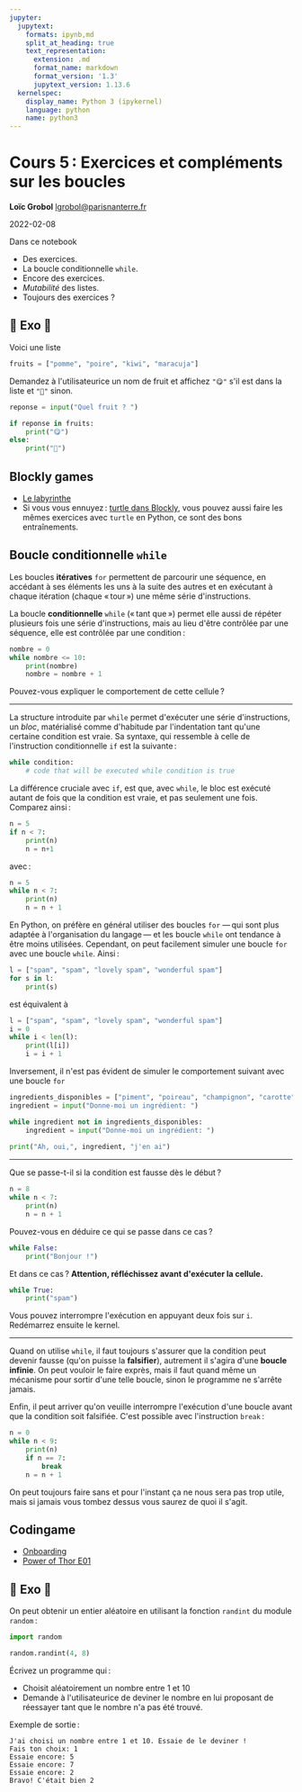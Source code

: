 ```yaml
---
jupyter:
  jupytext:
    formats: ipynb,md
    split_at_heading: true
    text_representation:
      extension: .md
      format_name: markdown
      format_version: '1.3'
      jupytext_version: 1.13.6
  kernelspec:
    display_name: Python 3 (ipykernel)
    language: python
    name: python3
---
```


<!-- LTeX: language=fr -->
<!-- #region slideshow={"slide_type": "slide"} -->
Cours 5 : Exercices et compléments sur les boucles
==================================================

**Loïc Grobol** [<lgrobol@parisnanterre.fr>](mailto:lgrobol@parisnanterre.fr)

2022-02-08
<!-- #endregion -->

Dans ce notebook

- Des exercices.
- La boucle conditionnelle `while`.
- Encore des exercices.
- *Mutabilité* des listes.
- Toujours des exercices ?

## 🔄 Exo 🔄

Voici une liste

```python
fruits = ["pomme", "poire", "kiwi", "maracuja"]
```

Demandez à l'utilisateurice un nom de fruit et affichez `"😋"` s'il est dans la liste et `"🤨"`
sinon.

```python
reponse = input("Quel fruit ? ")

if reponse in fruits:
    print("😋")
else:
    print("🤨")
```

## Blockly games

- [Le labyrinthe](https://blockly.games/maze?lang=fr)
- Si vous vous ennuyez : [turtle dans Blockly](https://blockly.games/turtle?lang=fr), vous pouvez
  aussi faire les mêmes exercices avec `turtle` en Python, ce sont des bons entraînements.

## Boucle conditionnelle `while`

Les boucles **itératives** `for` permettent de parcourir une séquence, en accédant à ses éléments
les uns à la suite des autres et en exécutant à chaque itération (chaque « tour ») une même série
d'instructions.

La boucle **conditionnelle** `while` (« tant que ») permet elle aussi de répéter plusieurs fois une
série d'instructions, mais au lieu d'être contrôlée par une séquence, elle est contrôlée par une
condition :

```python
nombre = 0
while nombre <= 10:
    print(nombre)
    nombre = nombre + 1
```

Pouvez-vous expliquer le comportement de cette cellule ?

---

<!-- #region -->
La structure introduite par `while` permet d'exécuter une série d'instructions, un *bloc*,
matérialisé comme d'habitude par l'indentation tant qu'une certaine condition est vraie. Sa syntaxe,
qui ressemble à celle de l'instruction conditionnelle `if` est la suivante :

```python
while condition:
    # code that will be executed while condition is true
```

<!-- #endregion -->

La différence cruciale avec `if`, est que, avec `while`, le bloc est exécuté autant de fois que la
condition est vraie, et pas seulement une fois. Comparez ainsi :

```python
n = 5
if n < 7:
    print(n)
    n = n+1
```

avec :

```python
n = 5
while n < 7:
    print(n)
    n = n + 1
```

En Python, on préfère en général utiliser des boucles `for` — qui sont plus adaptée à l'organisation
du langage — et les boucle `while` ont tendance à être moins utilisées. Cependant, on peut
facilement simuler une boucle `for` avec une boucle `while`. Ainsi :

```python
l = ["spam", "spam", "lovely spam", "wonderful spam"]
for s in l:
    print(s)
```

est équivalent à

```python
l = ["spam", "spam", "lovely spam", "wonderful spam"]
i = 0
while i < len(l):
    print(l[i])
    i = i + 1
```

Inversement, il n'est pas évident de simuler le comportement suivant avec une boucle `for`

```python tags=["skip-execution"]
ingredients_disponibles = ["piment", "poireau", "champignon", "carotte"]
ingredient = input("Donne-moi un ingrédient: ")

while ingredient not in ingredients_disponibles:
    ingredient = input("Donne-moi un ingrédient: ")
    
print("Ah, oui,", ingredient, "j'en ai")
```

---

Que se passe-t-il si la condition est fausse dès le début ?

```python
n = 8
while n < 7:
    print(n)
    n = n + 1
```

Pouvez-vous en déduire ce qui se passe dans ce cas ?

```python
while False:
    print("Bonjour !")
```

Et dans ce cas ? **Attention, réfléchissez avant d'exécuter la cellule.**

```python tags=["skip-execution"]
while True:
    print("spam")
```

Vous pouvez interrompre l'exécution en appuyant deux fois sur `i`. Redémarrez ensuite le kernel.

---

Quand on utilise `while`, il faut toujours s'assurer que la condition peut devenir fausse (qu'on
puisse la **falsifier**), autrement il s'agira d'une **boucle infinie**. On peut vouloir le faire
exprès, mais il faut quand même un mécanisme pour sortir d'une telle boucle, sinon le programme ne
s'arrête jamais.

Enfin, il peut arriver qu'on veuille interrompre l'exécution d'une boucle avant que la condition
soit falsifiée. C'est possible avec l'instruction `break` :

```python
n = 0
while n < 9:
    print(n)
    if n == 7:
        break
    n = n + 1
```

On peut toujours faire sans et pour l'instant ça ne nous sera pas trop utile, mais si jamais vous
tombez dessus vous saurez de quoi il s'agit.

## Codingame

- [Onboarding](https://www.codingame.com/training/easy/onboarding)
- [Power of Thor E01](https://www.codingame.com/training/easy/power-of-thor-episode-1)

## 🤔 Exo 🤔

On peut obtenir un entier aléatoire en utilisant la fonction `randint` du module `random` :

```python
import random
```

```python
random.randint(4, 8)
```

Écrivez un programme qui :

- Choisit aléatoirement un nombre entre $1$ et $10$
- Demande à l'utilisateurice de deviner le nombre en lui proposant de réessayer tant que le nombre
  n'a pas été trouvé.

Exemple de sortie :

```text
J'ai choisi un nombre entre 1 et 10. Essaie de le deviner !
Fais ton choix: 1
Essaie encore: 5
Essaie encore: 7
Essaie encore: 2
Bravo! C'était bien 2
```
